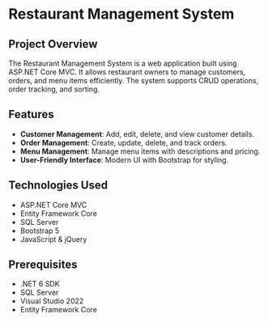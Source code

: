# Restaurant Management System

## Project Overview
The Restaurant Management System is a web application built using ASP.NET Core MVC. It allows restaurant owners to manage customers, orders, and menu items efficiently. The system supports CRUD operations, order tracking, and sorting.

## Features
- **Customer Management**: Add, edit, delete, and view customer details.
- **Order Management**: Create, update, delete, and track orders.
- **Menu Management**: Manage menu items with descriptions and pricing.
- **User-Friendly Interface**: Modern UI with Bootstrap for styling.

## Technologies Used
- ASP.NET Core MVC
- Entity Framework Core
- SQL Server
- Bootstrap 5
- JavaScript & jQuery

## Prerequisites
- .NET 6 SDK
- SQL Server
- Visual Studio 2022
- Entity Framework Core
